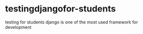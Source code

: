 # testingdjangofor-students
testing for students
django is one of the most used framework for development
